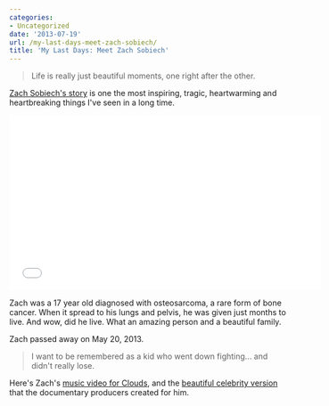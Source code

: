 ```yaml
---
categories:
- Uncategorized
date: '2013-07-19'
url: /my-last-days-meet-zach-sobiech/
title: 'My Last Days: Meet Zach Sobiech'
---
```


<blockquote>Life is really just beautiful moments, one right after the other.</blockquote>

<a href="https://www.youtube.com/watch?v=9NjKgV65fpo">Zach Sobiech's story</a> is one the most inspiring, tragic, heartwarming and heartbreaking things I've seen in a long time.

<iframe width="560" height="315" src="//www.youtube.com/embed/9NjKgV65fpo?rel=0" frameborder="0" allowfullscreen></iframe>

Zach was a 17 year old diagnosed with osteosarcoma, a rare form of bone cancer. When it spread to his lungs and pelvis, he was given just months to live. And wow, did he live. What an amazing person and a beautiful family.

Zach passed away on May 20, 2013.

<blockquote>I want to be remembered as a kid who went down fighting... and didn't really lose.</blockquote>

Here's Zach's <a href="https://www.youtube.com/watch?v=sDC97j6lfyc">music video for Clouds</a>, and the <a href="https://www.youtube.com/watch?v=7zxXAtmmLLc">beautiful celebrity version</a> that the documentary producers created for him.